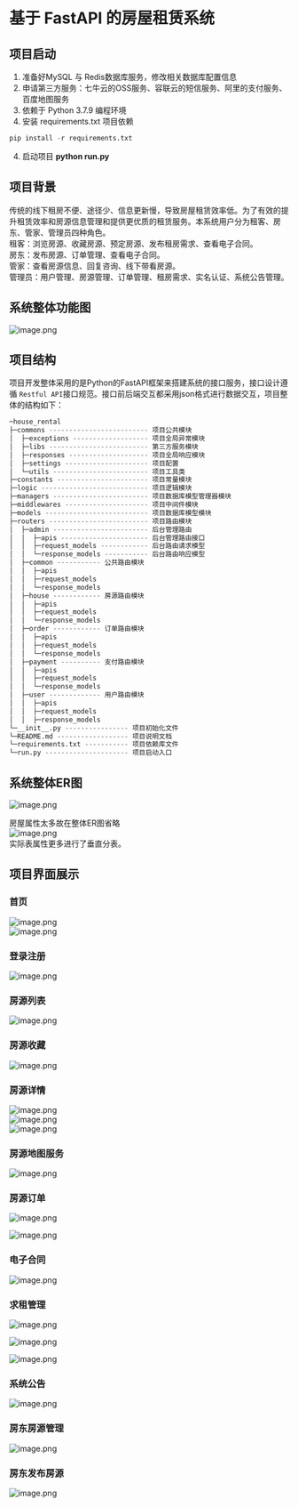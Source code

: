 <a name="ahaeU"></a>
# 基于 FastAPI 的房屋租赁系统
## 项目启动
1. 准备好MySQL 与 Redis数据库服务，修改相关数据库配置信息
1. 申请第三方服务：七牛云的OSS服务、容联云的短信服务、阿里的支付服务、百度地图服务
1. 依赖于 Python 3.7.9 编程环境
1. 安装 requirements.txt 项目依赖
```python
pip install -r requirements.txt
```

4. 启动项目 **python run.py**
<a name="oqTRa"></a>
## 项目背景
传统的线下租房不便、途径少、信息更新慢，导致房屋租赁效率低。为了有效的提升租赁效率和房源信息管理和提供更优质的租赁服务。本系统用户分为租客、房东、管家、管理员四种角色。<br />租客：浏览房源、收藏房源、预定房源、发布租房需求、查看电子合同。<br />房东：发布房源、订单管理、查看电子合同。<br />管家：查看房源信息、回复咨询、线下带看房源。<br />管理员：用户管理、房源管理、订单管理、租房需求、实名认证、系统公告管理。

<a name="MG2N8"></a>
## 系统整体功能图
![image.png](https://cdn.nlark.com/yuque/0/2022/png/20361978/1652283823459-a56f1dcf-720c-46c9-be8f-91b3e4c933db.png#clientId=u60657c17-c91f-4&crop=0&crop=0&crop=1&crop=1&from=paste&height=470&id=u89954d6d&margin=%5Bobject%20Object%5D&name=image.png&originHeight=587&originWidth=1092&originalType=binary&ratio=1&rotation=0&showTitle=false&size=116118&status=done&style=none&taskId=u2f6f6f22-31bb-4a82-9acf-39efe6e0210&title=&width=873.6)

<a name="bbBTz"></a>
## 项目结构
项目开发整体采用的是Python的FastAPI框架来搭建系统的接口服务，接口设计遵循 `Restful API`接口规范。接口前后端交互都采用json格式进行数据交互，项目整体的结构如下：
```python
─house_rental
├─commons ------------------------- 项目公共模块
│  ├─exceptions ------------------- 项目全局异常模块
│  ├─libs ------------------------- 第三方服务模块
│  ├─responses -------------------- 项目全局响应模块
│  ├─settings --------------------- 项目配置
│  └─utils ------------------------ 项目工具类
├─constants ----------------------- 项目常量模块
├─logic --------------------------- 项目逻辑模块
├─managers ------------------------ 项目数据库模型管理器模块
├─middlewares --------------------- 项目中间件模块
├─models -------------------------- 项目数据库模型模块
├─routers ------------------------- 项目路由模块
│  ├─admin ------------------------ 后台管理路由
│  │  ├─apis ---------------------- 后台管理路由接口
│  │  ├─request_models ------------ 后台路由请求模型
│  │  └─response_models ----------- 后台路由响应模型
│  ├─common ----------- 公共路由模块
│  │  ├─apis
│  │  ├─request_models
│  │  └─response_models
│  ├─house ------------ 房源路由模块
│  │  ├─apis
│  │  ├─request_models
│  │  └─response_models
│  ├─order ------------ 订单路由模块
│  │  ├─apis
│  │  ├─request_models
│  │  └─response_models
│  ├─payment ---------- 支付路由模块
│  │  ├─apis
│  │  ├─request_models
│  │  └─response_models
│  ├─user ------------- 用户路由模块
│  │  ├─apis
│  │  ├─request_models
│  │  ├─response_models
└─__init__.py ---------------- 项目初始化文件
└─README.md ------------------ 项目说明文档
└─requirements.txt ----------- 项目依赖库文件
└─run.py --------------------- 项目启动入口
```

<a name="Q6MSP"></a>
## 系统整体ER图
![image.png](https://cdn.nlark.com/yuque/0/2022/png/20361978/1652284012928-c7460ede-9b14-4d13-a65f-91696f3e772a.png#clientId=u60657c17-c91f-4&crop=0&crop=0&crop=1&crop=1&from=paste&height=701&id=ud9b72803&margin=%5Bobject%20Object%5D&name=image.png&originHeight=876&originWidth=945&originalType=binary&ratio=1&rotation=0&showTitle=false&size=199987&status=done&style=none&taskId=ua79af982-c72a-4f66-9c28-f897526a458&title=&width=756)

房屋属性太多故在整体ER图省略<br />
![image.png](https://cdn.nlark.com/yuque/0/2022/png/20361978/1652286424574-29e9e6f1-afae-4a26-9cf7-baf3bb189e1e.png#clientId=u60657c17-c91f-4&crop=0&crop=0&crop=1&crop=1&from=paste&height=656&id=u169c145e&margin=%5Bobject%20Object%5D&name=image.png&originHeight=820&originWidth=883&originalType=binary&ratio=1&rotation=0&showTitle=false&size=278364&status=done&style=none&taskId=ueb760ed6-ebba-4b55-a93c-7f526de2ec7&title=&width=706.4)
<br/>实际表属性更多进行了垂直分表。
<a name="FhR7I"></a>
## 项目界面展示
<a name="m8kne"></a>
### 首页
![image.png](https://cdn.nlark.com/yuque/0/2022/png/20361978/1652287020379-4b28f18b-a766-40f8-a9a4-9397d763b407.png#clientId=u60657c17-c91f-4&crop=0&crop=0&crop=1&crop=1&from=paste&height=628&id=uafea45f7&margin=%5Bobject%20Object%5D&name=image.png&originHeight=785&originWidth=1574&originalType=binary&ratio=1&rotation=0&showTitle=false&size=1133835&status=done&style=none&taskId=u32e658f7-d175-4570-95fe-1e577ee6756&title=&width=1259.2)
<br />
![image.png](https://cdn.nlark.com/yuque/0/2022/png/20361978/1652284711600-edfd7b3a-f011-4d87-bcdb-636dd33e305c.png#clientId=u60657c17-c91f-4&crop=0&crop=0&crop=1&crop=1&from=paste&height=531&id=u0a00e654&margin=%5Bobject%20Object%5D&name=image.png&originHeight=664&originWidth=945&originalType=binary&ratio=1&rotation=0&showTitle=false&size=750259&status=done&style=none&taskId=uc497f725-9f3c-4096-8ed2-bf2b7b695f6&title=&width=756)

### 登录注册
![image.png](https://cdn.nlark.com/yuque/0/2022/png/20361978/1652287055880-59faa2ef-b884-4794-9f8f-e888e0394cca.png#clientId=u60657c17-c91f-4&crop=0&crop=0&crop=1&crop=1&from=paste&height=660&id=u33284912&margin=%5Bobject%20Object%5D&name=image.png&originHeight=825&originWidth=1781&originalType=binary&ratio=1&rotation=0&showTitle=false&size=769121&status=done&style=none&taskId=u6acdad72-4c93-4b43-a571-5fae8576e6c&title=&width=1424.8)

<a name="OXdtf"></a>
### 房源列表
![image.png](https://cdn.nlark.com/yuque/0/2022/png/20361978/1652286197786-3ac0f45a-a540-45c2-857e-444f2f0af1f7.png#clientId=u60657c17-c91f-4&crop=0&crop=0&crop=1&crop=1&from=paste&height=648&id=u1f307d01&margin=%5Bobject%20Object%5D&name=image.png&originHeight=810&originWidth=1900&originalType=binary&ratio=1&rotation=0&showTitle=false&size=707208&status=done&style=none&taskId=ub46a1f8a-7265-4516-886a-9afd8f30162&title=&width=1520)
<a name="oxHFF"></a>
### 房源收藏
![image.png](https://cdn.nlark.com/yuque/0/2022/png/20361978/1652284752004-aac709e0-7df4-4f15-8f3c-3f8b0aa03e75.png#clientId=u60657c17-c91f-4&crop=0&crop=0&crop=1&crop=1&from=paste&height=426&id=u4fdda84c&margin=%5Bobject%20Object%5D&name=image.png&originHeight=532&originWidth=945&originalType=binary&ratio=1&rotation=0&showTitle=false&size=187037&status=done&style=none&taskId=ubece7db6-4504-4fd3-8040-624d71e0eaa&title=&width=756)

<a name="kjhyi"></a>
### 房源详情
![image.png](https://cdn.nlark.com/yuque/0/2022/png/20361978/1652284785793-ac549739-61c5-457b-a638-cccf30a983ef.png#clientId=u60657c17-c91f-4&crop=0&crop=0&crop=1&crop=1&from=paste&height=504&id=u6ba21067&margin=%5Bobject%20Object%5D&name=image.png&originHeight=630&originWidth=945&originalType=binary&ratio=1&rotation=0&showTitle=false&size=503472&status=done&style=none&taskId=u93ca8daa-7666-4b91-a13e-767181ecf76&title=&width=756)
<br />
![image.png](https://cdn.nlark.com/yuque/0/2022/png/20361978/1652284796985-2af896c8-3df8-4327-9052-51e54dacd4cc.png#clientId=u60657c17-c91f-4&crop=0&crop=0&crop=1&crop=1&from=paste&height=493&id=u41df1baf&margin=%5Bobject%20Object%5D&name=image.png&originHeight=616&originWidth=945&originalType=binary&ratio=1&rotation=0&showTitle=false&size=82963&status=done&style=none&taskId=ud21bad4a-a7ea-43bf-b682-d2e4f8b2706&title=&width=756)
<br />
![image.png](https://cdn.nlark.com/yuque/0/2022/png/20361978/1652284829463-0ff8b806-8311-4aff-8ab4-6ee1eebd841f.png#clientId=u60657c17-c91f-4&crop=0&crop=0&crop=1&crop=1&from=paste&height=581&id=ub5376f5d&margin=%5Bobject%20Object%5D&name=image.png&originHeight=726&originWidth=945&originalType=binary&ratio=1&rotation=0&showTitle=false&size=556655&status=done&style=none&taskId=u0d9eec17-5aea-430a-8f99-6d2d97c97a2&title=&width=756)

<a name="eUFdU"></a>
### 房源地图服务
![image.png](https://cdn.nlark.com/yuque/0/2022/png/20361978/1652285151652-1c163014-50d6-49f7-b79c-80e2d3004027.png#clientId=u60657c17-c91f-4&crop=0&crop=0&crop=1&crop=1&from=paste&height=702&id=u051ce937&margin=%5Bobject%20Object%5D&name=image.png&originHeight=877&originWidth=1877&originalType=binary&ratio=1&rotation=0&showTitle=false&size=494456&status=done&style=none&taskId=ua47856d6-c57d-4acd-bda7-76058beeb37&title=&width=1501.6)
<a name="oTyT9"></a>
### 房源订单
![image.png](https://cdn.nlark.com/yuque/0/2022/png/20361978/1652285270539-7080a1a4-3a5f-4172-8155-3f1969269c1b.png#clientId=u60657c17-c91f-4&crop=0&crop=0&crop=1&crop=1&from=paste&height=691&id=ud87b1061&margin=%5Bobject%20Object%5D&name=image.png&originHeight=864&originWidth=1842&originalType=binary&ratio=1&rotation=0&showTitle=false&size=226346&status=done&style=none&taskId=u91810d48-f81e-4b3b-b046-829d133a553&title=&width=1473.6)

![image.png](https://cdn.nlark.com/yuque/0/2022/png/20361978/1652285319190-bf8fb1af-3d0b-45ab-b2a0-c951a2ff27cd.png#clientId=u60657c17-c91f-4&crop=0&crop=0&crop=1&crop=1&from=paste&height=534&id=uab7002de&margin=%5Bobject%20Object%5D&name=image.png&originHeight=667&originWidth=1374&originalType=binary&ratio=1&rotation=0&showTitle=false&size=374950&status=done&style=none&taskId=ud3b255a6-7925-46aa-9775-34125d11dbf&title=&width=1099.2)
<a name="X7TMa"></a>
### 电子合同
![image.png](https://cdn.nlark.com/yuque/0/2022/png/20361978/1652285398540-7e917fc2-3f47-41ee-83fa-7c5b7a5f3b7f.png#clientId=u60657c17-c91f-4&crop=0&crop=0&crop=1&crop=1&from=paste&height=637&id=u76a7386c&margin=%5Bobject%20Object%5D&name=image.png&originHeight=796&originWidth=1392&originalType=binary&ratio=1&rotation=0&showTitle=false&size=91572&status=done&style=none&taskId=u682bc98c-140f-426b-ad29-5236219a131&title=&width=1113.6)
<a name="h4bWb"></a>
### 求租管理
![image.png](https://cdn.nlark.com/yuque/0/2022/png/20361978/1652285862005-3049f659-f6b5-4f28-abbd-355dbcf7f4de.png#clientId=u60657c17-c91f-4&crop=0&crop=0&crop=1&crop=1&from=paste&height=457&id=u8dc15de9&margin=%5Bobject%20Object%5D&name=image.png&originHeight=571&originWidth=1336&originalType=binary&ratio=1&rotation=0&showTitle=false&size=39968&status=done&style=none&taskId=uacd76fdc-cd84-4a6d-acbc-fd620bb9128&title=&width=1068.8)

![image.png](https://cdn.nlark.com/yuque/0/2022/png/20361978/1652285648963-123986b8-9e08-4210-8634-efff62093369.png#clientId=u60657c17-c91f-4&crop=0&crop=0&crop=1&crop=1&from=paste&height=1106&id=ua35fe521&margin=%5Bobject%20Object%5D&name=image.png&originHeight=1383&originWidth=1345&originalType=binary&ratio=1&rotation=0&showTitle=false&size=71833&status=done&style=none&taskId=u6c5aaebb-e8cc-4c30-8683-729f0aa0aa9&title=&width=1076)

![image.png](https://cdn.nlark.com/yuque/0/2022/png/20361978/1652285971643-2722c419-420f-4548-8a0d-3769db475297.png#clientId=u60657c17-c91f-4&crop=0&crop=0&crop=1&crop=1&from=paste&height=720&id=ua0d04d60&margin=%5Bobject%20Object%5D&name=image.png&originHeight=900&originWidth=1339&originalType=binary&ratio=1&rotation=0&showTitle=false&size=79585&status=done&style=none&taskId=u43e91f64-3474-4bba-a3a4-c3f938e594c&title=&width=1071.2)
<a name="wM6E8"></a>
### 系统公告
![image.png](https://cdn.nlark.com/yuque/0/2022/png/20361978/1652286109177-572601a1-e63c-45e0-b55c-07241d48e274.png#clientId=u60657c17-c91f-4&crop=0&crop=0&crop=1&crop=1&from=paste&height=628&id=ua6d35722&margin=%5Bobject%20Object%5D&name=image.png&originHeight=785&originWidth=1539&originalType=binary&ratio=1&rotation=0&showTitle=false&size=82122&status=done&style=none&taskId=u12dad6a2-9391-4d8f-8e67-22bf199f0e8&title=&width=1231.2)
<a name="rZdmt"></a>
### 房东房源管理
![image.png](https://cdn.nlark.com/yuque/0/2022/png/20361978/1652288576618-fef3a5b5-c3c5-4f4d-9a8c-50bb9f71ac38.png#clientId=u60657c17-c91f-4&crop=0&crop=0&crop=1&crop=1&from=paste&height=641&id=u53bba65a&margin=%5Bobject%20Object%5D&name=image.png&originHeight=801&originWidth=1391&originalType=binary&ratio=1&rotation=0&showTitle=false&size=551336&status=done&style=none&taskId=u7d782852-5a3b-4b1c-8029-6046e6b8ebb&title=&width=1112.8)

<a name="YJ48p"></a>
### 房东发布房源
![image.png](https://cdn.nlark.com/yuque/0/2022/png/20361978/1652288191175-c97a3da4-d1e8-47ee-a64e-6a59c7623386.png#clientId=u60657c17-c91f-4&crop=0&crop=0&crop=1&crop=1&from=paste&height=2285&id=u43134050&margin=%5Bobject%20Object%5D&name=image.png&originHeight=2856&originWidth=1872&originalType=binary&ratio=1&rotation=0&showTitle=false&size=148588&status=done&style=none&taskId=u68118467-8889-4f25-ae17-08d8bdfc6ea&title=&width=1497.6)
